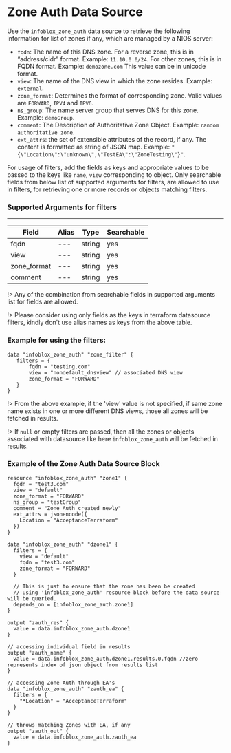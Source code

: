 # Zone Auth Data Source

Use the `infoblox_zone_auth` data source to retrieve the following information for list of zones if any, which are managed by a NIOS server:

* `fqdn`: The name of this DNS zone. For a reverse zone, this is in “address/cidr” format. Example: `11.10.0.0/24`. For other zones, this is in FQDN format. Example: `demozone.com` This value can be in unicode format.
* `view`: The name of the DNS view in which the zone resides. Example: `external`.
* `zone_format`: Determines the format of corresponding zone. Valid values are `FORWARD`, `IPV4` and `IPV6`.
* `ns_group`: The name server group that serves DNS for this zone. Example: `demoGroup`.
* `comment`: The Description of Authoritative Zone Object. Example: `random authoritative zone`.
* `ext_attrs`: the set of extensible attributes of the record, if any. The content is formatted as string of JSON map. Example: `"{\"Location\":\"unknown\",\"TestEA\":\"ZoneTesting\"}"`.

For usage of filters, add the fields as keys and appropriate values to be passed to the keys like `name`, `view` corresponding to object. Only searchable fields
from below list of supported arguments for filters, are allowed to use in filters, for retrieving one or more records or objects matching
filters.

### Supported Arguments for filters

-----
| Field       | Alias | Type   | Searchable |
|-------------|-------|--------|------------|
| fqdn        | ---   | string | yes        |
| view        | ---   | string | yes        |
| zone_format | ---   | string | yes        |
| comment     | ---   | string | yes        |

!> Any of the combination from searchable fields in supported arguments list for fields are allowed.

!> Please consider using only fields as the keys in terraform datasource filters, kindly don't use alias names as keys from the above table.

### Example for using the filters:
 ```hcl
 data "infoblox_zone_auth" "zone_filter" {
    filters = {
        fqdn = "testing.com"
        view = "nondefault_dnsview" // associated DNS view
        zone_format = "FORWARD"
    }
 }
 ```
!> From the above example, if the 'view' value is not specified, if same zone name exists in one or more different DNS views, those
all zones will be fetched in results.

!> If `null` or empty filters are passed, then all the zones or objects associated with datasource like here `infoblox_zone_auth` will be fetched in results.

### Example of the Zone Auth Data Source Block

```hcl
resource "infoblox_zone_auth" "zone1" {
  fqdn = "test3.com"
  view = "default"
  zone_format = "FORWARD"
  ns_group = "testGroup"
  comment = "Zone Auth created newly"
  ext_attrs = jsonencode({
    Location = "AcceptanceTerraform"
  })
}

data "infoblox_zone_auth" "dzone1" {
  filters = {
    view = "default"
    fqdn = "test3.com"
    zone_format = "FORWARD"
  }

  // This is just to ensure that the zone has been be created
  // using 'infoblox_zone_auth' resource block before the data source will be queried.
  depends_on = [infoblox_zone_auth.zone1]
}

output "zauth_res" {
  value = data.infoblox_zone_auth.dzone1
}

// accessing individual field in results
output "zauth_name" {
  value = data.infoblox_zone_auth.dzone1.results.0.fqdn //zero represents index of json object from results list
}

// accessing Zone Auth through EA's
data "infoblox_zone_auth" "zauth_ea" {
  filters = {
    "*Location" = "AcceptanceTerraform"
  }
}

// throws matching Zones with EA, if any
output "zauth_out" {
  value = data.infoblox_zone_auth.zauth_ea
}
```